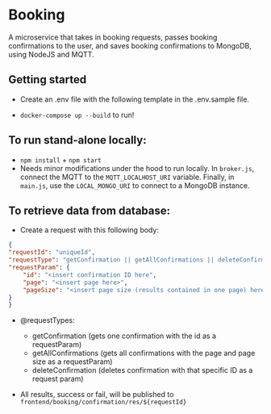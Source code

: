 # Booking 
A microservice that takes in booking requests, passes booking confirmations to the user, and saves booking confirmations to MongoDB, using NodeJS and MQTT.

## Getting started 
- Create an .env file with the following template in the .env.sample file.

- `docker-compose up --build` to run!

## To run stand-alone locally:
- `npm install` + `npm start`
- Needs minor modifications under the hood to run locally. In `broker.js`, connect the MQTT to the `MQTT_LOCALHOST_URI` variable. Finally, in `main.js`, use the `LOCAL_MONGO_URI` to connect to a MongoDB instance.

## To retrieve data from database:
- Create a request with this following body:

```JSON
{
"requestId": "uniqueId",
"requestType": "getConfirmation || getAllConfirmations || deleteConfirmation",
"requestParam": {
    "id": "<insert confirmation ID here",
    "page": "<insert page here>",
    "pageSize": "<insert page size (results contained in one page) here>"
}
}
```
- @requestTypes:
    - getConfirmation (gets one confirmation with the id as a requestParam)
    - getAllConfirmations (gets all confirmations with the page and page size as a requestParam)
    - deleteConfirmation (deletes confirmation with that specific ID as a request param)

- All results, success or fail, will be published to ``frontend/booking/confirmation/res/${requestId}``